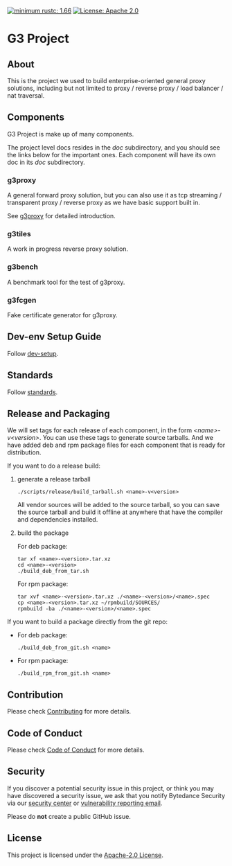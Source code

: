 [![minimum rustc: 1.66](https://img.shields.io/badge/minimum%20rustc-1.66-green?logo=rust)](https://www.whatrustisit.com)
[![License: Apache 2.0](https://img.shields.io/badge/license-Apache_2.0-blue.svg)](LICENSE)

# G3 Project

## About

This is the project we used to build enterprise-oriented general proxy solutions,
including but not limited to proxy / reverse proxy / load balancer / nat traversal.

## Components

G3 Project is make up of many components.

The project level docs resides in the *doc* subdirectory, and you should see the links below for the important ones.
Each component will have its own doc in its *doc* subdirectory.

### g3proxy

A general forward proxy solution, but you can also use it as tcp streaming / transparent proxy / reverse proxy
as we have basic support built in.

See [g3proxy](g3proxy/README.md) for detailed introduction.

### g3tiles

A work in progress reverse proxy solution.

### g3bench

A benchmark tool for the test of g3proxy.

### g3fcgen

Fake certificate generator for g3proxy.

## Dev-env Setup Guide

Follow [dev-setup](doc/dev-setup.md).

## Standards

Follow [standards](doc/standards.md).

## Release and Packaging

We will set tags for each release of each component, in the form *\<name\>-v\<version\>*.
You can use these tags to generate source tarballs.
And we have added deb and rpm package files for each component that is ready for distribution.

If you want to do a release build:

 1. generate a release tarball

    ```shell
    ./scripts/release/build_tarball.sh <name>-v<version>
    ```

    All vendor sources will be added to the source tarball, so you can save the source tarball and build it offline at
    anywhere that have the compiler and dependencies installed.

 2. build the package

    For deb package:
    ```shell
    tar xf <name>-<version>.tar.xz
    cd <name>-<version>
    ./build_deb_from_tar.sh
    ```

    For rpm package:
    ```shell
    tar xvf <name>-<version>.tar.xz ./<name>-<version>/<name>.spec
    cp <name>-<version>.tar.xz ~/rpmbuild/SOURCES/
    rpmbuild -ba ./<name>-<version>/<name>.spec
    ```

If you want to build a package directly from the git repo:

 - For deb package:

   ```shell
   ./build_deb_from_git.sh <name>
   ```

 - For rpm package:

   ```shell
   ./build_rpm_from_git.sh <name>
   ```

## Contribution

Please check [Contributing](CONTRIBUTING.md) for more details.

## Code of Conduct

Please check [Code of Conduct](CODE_OF_CONDUCT.md) for more details.

## Security

If you discover a potential security issue in this project, or think you may
have discovered a security issue, we ask that you notify Bytedance Security via our
[security center](https://security.bytedance.com/src) or [vulnerability reporting email](mailto:sec@bytedance.com).

Please do **not** create a public GitHub issue.

## License

This project is licensed under the [Apache-2.0 License](LICENSE).
